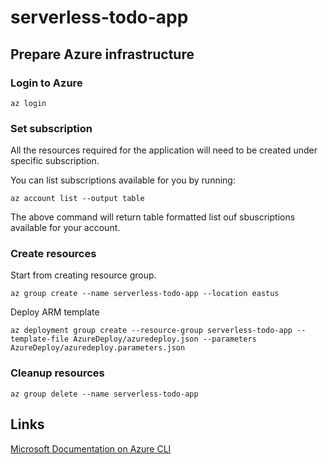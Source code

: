 # serverless-todo-app

## Prepare Azure infrastructure
### Login to Azure
```
az login
```

### Set subscription
All the resources required for the application will need to be created under specific subscription.

You can list subscriptions available for you by running:
```
az account list --output table
```
The above command will return table formatted list ouf sbuscriptions available for your account.

### Create resources
Start from creating resource group.
```
az group create --name serverless-todo-app --location eastus
```

Deploy ARM template
```
az deployment group create --resource-group serverless-todo-app --template-file AzureDeploy/azuredeploy.json --parameters AzureDeploy/azuredeploy.parameters.json
```

### Cleanup resources
```
az group delete --name serverless-todo-app
```

## Links
[Microsoft Documentation on Azure CLI](https://docs.microsoft.com/en-us/cli/azure/?view=azure-cli-latest)